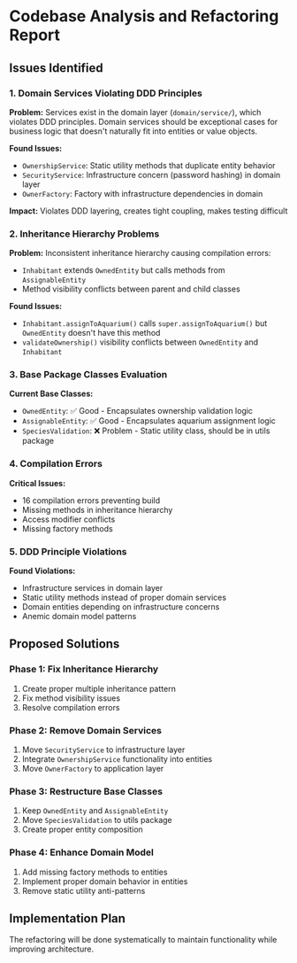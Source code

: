 # Codebase Analysis and Refactoring Report

## Issues Identified

### 1. Domain Services Violating DDD Principles

**Problem:** Services exist in the domain layer (`domain/service/`), which violates DDD principles. Domain services should be exceptional cases for business logic that doesn't naturally fit into entities or value objects.

**Found Issues:**
- `OwnershipService`: Static utility methods that duplicate entity behavior
- `SecurityService`: Infrastructure concern (password hashing) in domain layer  
- `OwnerFactory`: Factory with infrastructure dependencies in domain

**Impact:** Violates DDD layering, creates tight coupling, makes testing difficult

### 2. Inheritance Hierarchy Problems

**Problem:** Inconsistent inheritance hierarchy causing compilation errors:
- `Inhabitant` extends `OwnedEntity` but calls methods from `AssignableEntity`
- Method visibility conflicts between parent and child classes

**Found Issues:**
- `Inhabitant.assignToAquarium()` calls `super.assignToAquarium()` but `OwnedEntity` doesn't have this method
- `validateOwnership()` visibility conflicts between `OwnedEntity` and `Inhabitant`

### 3. Base Package Classes Evaluation

**Current Base Classes:**
- `OwnedEntity`: ✅ Good - Encapsulates ownership validation logic
- `AssignableEntity`: ✅ Good - Encapsulates aquarium assignment logic
- `SpeciesValidation`: ❌ Problem - Static utility class, should be in utils package

### 4. Compilation Errors

**Critical Issues:**
- 16 compilation errors preventing build
- Missing methods in inheritance hierarchy
- Access modifier conflicts
- Missing factory methods

### 5. DDD Principle Violations

**Found Violations:**
- Infrastructure services in domain layer
- Static utility methods instead of proper domain services
- Domain entities depending on infrastructure concerns
- Anemic domain model patterns

## Proposed Solutions

### Phase 1: Fix Inheritance Hierarchy
1. Create proper multiple inheritance pattern
2. Fix method visibility issues
3. Resolve compilation errors

### Phase 2: Remove Domain Services
1. Move `SecurityService` to infrastructure layer
2. Integrate `OwnershipService` functionality into entities
3. Move `OwnerFactory` to application layer

### Phase 3: Restructure Base Classes
1. Keep `OwnedEntity` and `AssignableEntity`
2. Move `SpeciesValidation` to utils package
3. Create proper entity composition

### Phase 4: Enhance Domain Model
1. Add missing factory methods to entities
2. Implement proper domain behavior in entities
3. Remove static utility anti-patterns

## Implementation Plan

The refactoring will be done systematically to maintain functionality while improving architecture.
